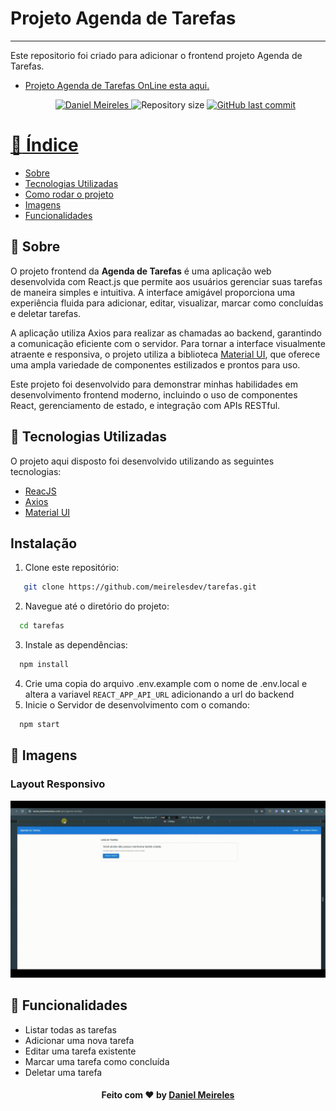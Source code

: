 # Projeto Agenda de Tarefas

---

Este repositorio foi criado para adicionar o frontend projeto Agenda de Tarefas.

- [Projeto Agenda de Tarefas OnLine esta aqui.](https://testes.danielmeireles.com/ipm/agenda-tarefas/)
  <p align="center">	
     <a href="https://www.linkedin.com/in/developer-danielmn/">
        <img alt="Daniel Meireles" src="https://img.shields.io/badge/-Daniel Meireles-0080000?style=flat&logo=Linkedin&logoColor=white" />
     </a>
    <img alt="Repository size" src="https://img.shields.io/github/languages/code-size/meirelesdev/tarefas?color=0080000label=repo%20size">

    <a href="https://github.com/meirelesdev/tarefas/commits/main">
      <img alt="GitHub last commit" src="https://img.shields.io/github/last-commit/meirelesdev/tarefas?color=0080000">
  </p>

# :pushpin: Índice

- [Sobre](#sobre)
- [Tecnologias Utilizadas](#tecnologias-utilizadas)
- [Como rodar o projeto](#rodando-o-projeto)
- [Imagens](#imagens)
- [Funcionalidades](#funcionalidades)

<a id="sobre"></a>

## :bookmark: Sobre

O projeto frontend da <strong>Agenda de Tarefas</strong> é uma aplicação web desenvolvida com React.js que permite aos usuários gerenciar suas tarefas de maneira simples e intuitiva. A interface amigável proporciona uma experiência fluida para adicionar, editar, visualizar, marcar como concluídas e deletar tarefas.

A aplicação utiliza Axios para realizar as chamadas ao backend, garantindo a comunicação eficiente com o servidor. Para tornar a interface visualmente atraente e responsiva, o projeto utiliza a biblioteca <a href="https://mui.com/" target="_blank">Material UI</a>, que oferece uma ampla variedade de componentes estilizados e prontos para uso.

Este projeto foi desenvolvido para demonstrar minhas habilidades em desenvolvimento frontend moderno, incluindo o uso de componentes React, gerenciamento de estado, e integração com APIs RESTful.

<a id="tecnologias-utilizadas"></a>

## :rocket: Tecnologias Utilizadas

O projeto aqui disposto foi desenvolvido utilizando as seguintes tecnologias:

- [ReacJS](https://pt-br.reactjs.org/)
- [Axios](https://axios-http.com/docs/intro)
- [Material UI](https://mui.com/)

<a id="rodando-o-projeto"></a>

## Instalação

1. Clone este repositório:

```sh
   git clone https://github.com/meirelesdev/tarefas.git
```

2. Navegue até o diretório do projeto:

```sh
  cd tarefas
```

3. Instale as dependências:

```sh
  npm install
```

4. Crie uma copia do arquivo .env.example com o nome de .env.local e altera a variavel `REACT_APP_API_URL` adicionando a url do backend
5. Inicie o Servidor de desenvolvimento com o comando:

```sh
  npm start
```

<a id="imagens"></a>

## :bookmark: Imagens

### Layout Responsivo

![Layout Responsivo](screens\Agenda_Tarefas.gif?raw=true "Responsividade")

<a id="funcionalidades"></a>

## :bookmark: Funcionalidades

- Listar todas as tarefas
- Adicionar uma nova tarefa
- Editar uma tarefa existente
- Marcar uma tarefa como concluída
- Deletar uma tarefa

<h4 align="center">
    Feito com ❤️ by <a href="https://www.linkedin.com/in/developer-danielmn/" target="_blank">Daniel Meireles</a>
</h4>
